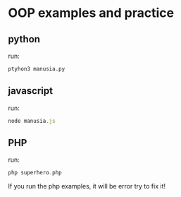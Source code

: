 # OOP examples and practice

## python

run: 
    
```python
ptyhon3 manusia.py
```

## javascript

run: 
    
```js
node manusia.js
```


## PHP

run: 
    
```php
php superhero.php
```

If you run the php examples, it will be error
try to fix it!